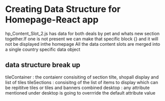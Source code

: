 # Creating Data Structure for Homepage-React app
hp_Content_Slot_2.js has data for both deals by pet and whats new section together.If one is not present we can make that specific block {} and it will not be displayed inthe homepage
All the  data content slots are merged into a single country specific data object
## data structure break up
tileContainer : the contaienr consisiting of section tilte, shopall display and list of tiles
tileSections : consisitng of the list of items to display which can be repititve tiles or tiles and banners combined
desktop : any attribute mentioned under desktop is going to overrride the default attribute value